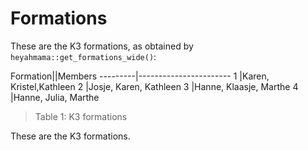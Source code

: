 # Formations

These are the K3 formations, as obtained by `heyahmama::get_formations_wide()`:

Formation||Members
---------|-----------------------
1        |Karen, Kristel,Kathleen
2        |Josje, Karen, Kathleen
3        |Hanne, Klaasje, Marthe
4        |Hanne, Julia, Marthe

> Table 1: K3 formations

These are the K3 formations.
